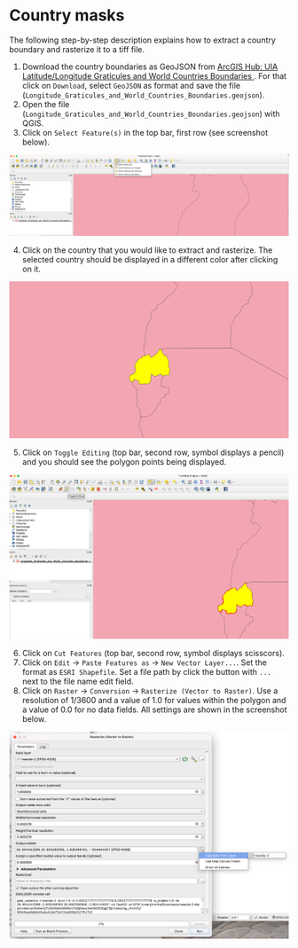 # Country masks

The following step-by-step description explains how to extract a country boundary and rasterize it to a tiff file.

1. Download the country boundaries as GeoJSON from [ArcGIS Hub: UIA Latitude/Longitude Graticules and World Countries Boundaries
](https://hub.arcgis.com/datasets/UIA::uia-latitude-longitude-graticules-and-world-countries-boundaries/about?layer=1). For that click on `Download`, select `GeoJSON` as format and save the file (`Longitude_Graticules_and_World_Countries_Boundaries.geojson`).
2. Open the file (`Longitude_Graticules_and_World_Countries_Boundaries.geojson`) with QGIS.
3. Click on `Select Feature(s)` in the top bar, first row (see screenshot below).

![](../../docs_imgs/QGIS_select-features.png)

4. Click on the country that you would like to extract and rasterize. The selected country should be displayed in a different color after clicking on it.

![](../../docs_imgs/QGIS_click-on-feature.png)

5. Click on `Toggle Editing` (top bar, second row, symbol displays a pencil) and you should see the polygon points being displayed.

![](../../docs_imgs/QGIS_toggle-editing.png)

6. Click on `Cut Features` (top bar, second row, symbol displays scisscors).
7. Click on `Edit` -> `Paste Features as` -> `New Vector Layer...`. Set the format as `ESRI Shapefile`. Set a file path by click the button with `...` next to the file name edit field.
8. Click on `Raster` -> `Conversion` -> `Rasterize (Vector to Raster)`. Use a resolution of 1/3600 and a value of 1.0 for values within the polygon and a value of 0.0 for no data fields. All settings are shown in the screenshot below.

![](../../docs_imgs/QGIS_rasterize.png)